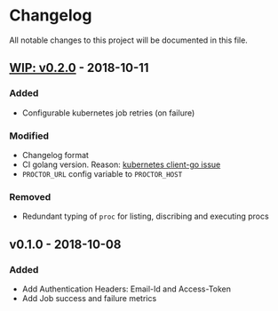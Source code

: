 # Changelog
All notable changes to this project will be documented in this file.

## [WIP: v0.2.0] - 2018-10-11
### Added
  - Configurable kubernetes job retries (on failure)
### Modified
  - Changelog format
  - CI golang version. Reason: [kubernetes client-go issue](https://github.com/kubernetes/client-go/issues/449)
  - `PROCTOR_URL` config variable to `PROCTOR_HOST`
### Removed
  - Redundant typing of `proc` for  listing, discribing and executing procs

## v0.1.0 - 2018-10-08
### Added
  - Add Authentication Headers: Email-Id and Access-Token
  - Add Job success and failure metrics

[WIP: v0.2.0]: https://github.com/gojektech/proctor/compare/v0.1.0...v0.2.0
